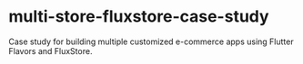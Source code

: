 # multi-store-fluxstore-case-study
Case study for building multiple customized e-commerce apps using Flutter Flavors and FluxStore.
